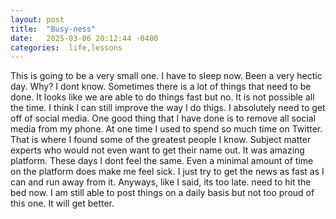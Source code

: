 ```yaml
---
layout: post
title:  "Busy-ness"
date:   2025-03-06 20:12:44 -0400
categories:  life,lessons
---
```

This is going to be a very small one. I have to sleep now. Been a very hectic day. Why? I dont know. Sometimes there is a lot of things that need to be done. It looks like we are able to do things fast but no. It is not possible all the time. I think I can still improve the way I do thigs. I absolutely need to get off of social media. One good thing that I have done is to remove all social media from my phone. At one time I used to spend so much time on Twitter. That is where I found some of the greatest people I know. Subject matter experts who would not even want to get their name out.
It was amazing platform. These days I dont feel the same. Even a minimal amount of time on the platform does make me feel sick. I just try to get the news as fast as I can and run away from it. 
Anyways, like I said, its too late. need to hit the bed now. I am still able to post things on a daily basis but not too proud of this one. It will get better. 
